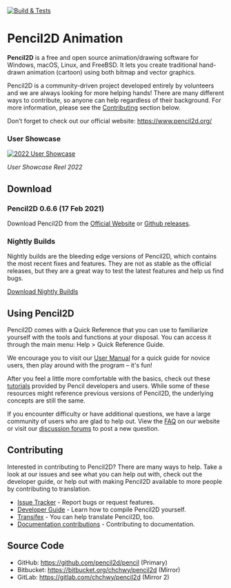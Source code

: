 [![Build & Tests](https://github.com/pencil2d/pencil/actions/workflows/ci.yml/badge.svg)](https://github.com/pencil2d/pencil/actions/workflows/ci.yml)

# Pencil2D Animation

**Pencil2D** is a free and open source animation/drawing software for Windows, macOS, Linux, and FreeBSD. It lets you create traditional hand-drawn animation (cartoon) using both bitmap and vector graphics.

Pencil2D is a community-driven project developed entirely by volunteers and we are always looking for more helping hands! There are many different ways to contribute, so anyone can help regardless of their background. For more information, please see the [Contributing](#contributing) section below.

Don’t forget to check out our official website: <https://www.pencil2d.org/>

### User Showcase

[![2022 User Showcase](http://img.youtube.com/vi/ma52j9B1kEM/hqdefault.jpg)](https://www.youtube.com/watch?v=ma52j9B1kEM)

_User Showcase Reel 2022_

## Download

### Pencil2D 0.6.6 (17 Feb 2021)

Download Pencil2D from the [Official Website][p2d-download] or [Github releases][gh-release].

[p2d-download]: https://www.pencil2d.org/download/
[gh-release]: https://github.com/pencil2d/pencil/releases

### Nightly Builds

Nightly builds are the bleeding edge versions of Pencil2D, which contains the most recent fixes and features. They are not as stable as the official releases, but they are a great way to test the latest features and help us find bugs.

[Download Nightly Buildls](https://www.pencil2d.org/download/nightly/)

## Using Pencil2D

Pencil2D comes with a Quick Reference that you can use to familiarize yourself with the tools and functions at your disposal. You can access it through the main menu: Help > Quick Reference Guide.

We encourage you to visit our [User Manual][user-man] for a quick guide for novice users, then play around with the program – it's fun!

[user-man]: https://www.pencil2d.org/doc/user-manual.html

After you feel a little more comfortable with the basics, check out these [tutorials][pencil-tutorials] provided by Pencil developers and users. While some of these resources might reference previous versions of Pencil2D, the underlying concepts are still the same.

[pencil-tutorials]: https://www.pencil2d.org/doc/tutorials.html

If you encounter difficulty or have additional questions, we have a large community of users who are glad to help out. View the [FAQ][p2d-faq] on our website or visit our [discussion forums][p2d-discussion] to post a new question.

[p2d-faq]: https://www.pencil2d.org/doc/faq.html
[p2d-discussion]: https://discuss.pencil2d.org/c/support/5

## Contributing

Interested in contributing to Pencil2D? There are many ways to help. Take a look at our issues and see what you can help out with, check out the developer guide, or help out with making Pencil2D available to more people by contributing to translation.

* [Issue Tracker](https://github.com/pencil2d/pencil/issues) - Report bugs or request features.
* [Developer Guide](https://dev.pencil2d.org/) - Learn how to compile Pencil2D yourself.
* [Transifex](https://www.transifex.com/pencil2d/) - You can help translate Pencil2D, too.
* [Documentation contributions](https://www.pencil2d.org/doc/CONTRIBUTING) - Contributing to documentation.

## Source Code

* GitHub: <https://github.com/pencil2d/pencil> (Primary)
* Bitbucket: <https://bitbucket.org/chchwy/pencil2d> (Mirror)
* GitLab: <https://gitlab.com/chchwy/pencil2d> (Mirror 2)
